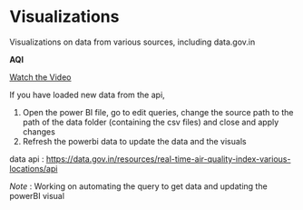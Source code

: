 # Visualizations
Visualizations on data from various sources, including data.gov.in

**AQI**


[Watch the Video](https://youtu.be/6X9Y2pAqCqU)

If you have loaded new data from the api,

1. Open the power BI file, go to edit queries, change the source path to the path of the data folder (containing the csv files)  and close and apply changes
2. Refresh the powerbi data to update the data and the visuals

data api : https://data.gov.in/resources/real-time-air-quality-index-various-locations/api


*Note* : Working on automating the query to get data and updating the powerBI visual
